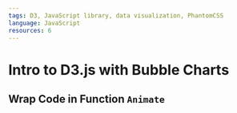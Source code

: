 ```yaml
---
tags: D3, JavaScript library, data visualization, PhantomCSS
language: JavaScript
resources: 6
---
```


# Intro to D3.js with Bubble Charts

## Wrap Code in Function `Animate`

